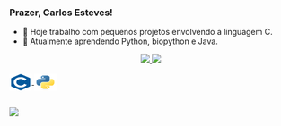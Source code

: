 ### Prazer, Carlos Esteves!


- 🔭 Hoje trabalho com pequenos projetos envolvendo a linguagem C.
- 🌱 Atualmente aprendendo Python, biopython e Java.
<div align="center">
  
  
  <a href="https://github.com/10CarlosEsteves">
  <img height="180em" src="https://github-readme-stats.vercel.app/apiusername=10CarlosEsteves&show_icons=true&theme=dracula&include_all_commits=true&count_private=true"/>
  <img height="180em" src="https://github-readme-stats.vercel.app/api/top-langs/?username=10CarlosEsteves&layout=compact&langs_count=7&theme=synthwave"/>
  </div>
 
<div style="display: inline_block"><br>
  <img align="center" alt="Rafa-Js" height="30" width="40" src="https://raw.githubusercontent.com/devicons/devicon/master/icons/c/c-plain.svg">
  <img align="center" alt="Rafa-Python" height="30" width="40" src="https://raw.githubusercontent.com/devicons/devicon/master/icons/python/python-original.svg">
</div>
  
  ##
 
<div> 
 
  <a href = "mailto:henrimirandaesteves@gmail.com"><img src="https://img.shields.io/badge/-Gmail-%23333?style=for-the-badge&logo=gmail&logoColor=white" target="_blank"></a>

 
</div>
